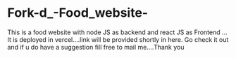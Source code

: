 # Fork-d_-Food_website-
This is a food website with node JS as backend and react JS as Frontend ... It is deployed in vercel....link will be provided shortly in here. Go check it out and if u do have a suggestion fill free to mail me....Thank you
